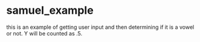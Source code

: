 # samuel_example

this is an example of getting user input and then determining if it is a vowel or not.    Y will be counted as .5. 


